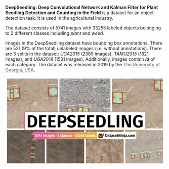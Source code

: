 **DeepSeedling: Deep Convolutional Network and Kalman Filter for Plant Seedling Detection and Counting in the Field** is a dataset for an object detection task. It is used in the agricultural industry. 

The dataset consists of 5741 images with 33255 labeled objects belonging to 2 different classes including *plant* and *weed*.

Images in the DeepSeedling dataset have bounding box annotations. There are 521 (9% of the total) unlabeled images (i.e. without annotations). There are 3 splits in the dataset: *UGA2015* (2389 images), *TAMU2015* (1821 images), and *UGA2018* (1531 images). Additionally, images contain ***id*** of each category. The dataset was released in 2019 by the <span style="font-weight: 600; color: grey; border-bottom: 1px dashed #d3d3d3;">The University of Georgia, USA</span>.

<img src="https://github.com/dataset-ninja/deepseedling/raw/main/visualizations/poster.png">
